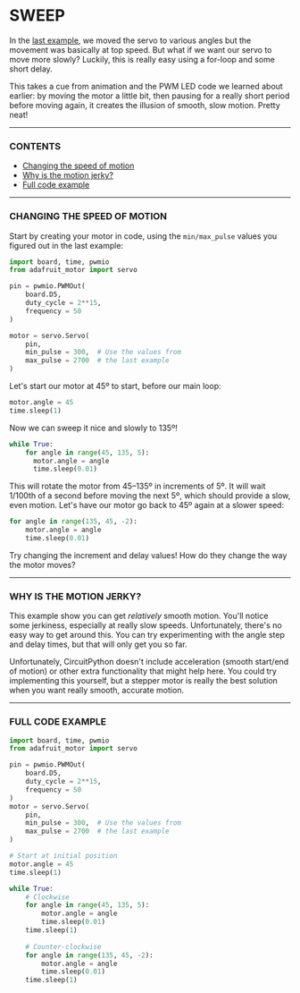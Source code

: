# SWEEP

In the [last example](00-ServoMotorBasics.md), we moved the servo to various angles but the movement was basically at top speed. But what if we want our servo to move more slowly? Luckily, this is really easy using a for-loop and some short delay.

This takes a cue from animation and the PWM LED code we learned about earlier: by moving the motor a little bit, then pausing for a really short period before moving again, it creates the illusion of smooth, slow motion. Pretty neat!

***

### CONTENTS  

* [Changing the speed of motion](#changing-the-speed-of-motion)  
* [Why is the motion jerky?](#why-is-the-motion-jerky)  
* [Full code example](#full-code-example)  

***

### CHANGING THE SPEED OF MOTION 

Start by creating your motor in code, using the `min/max_pulse` values you figured out in the last example:

```python
import board, time, pwmio
from adafruit_motor import servo

pin = pwmio.PWMOut(
    board.D5,
    duty_cycle = 2**15,
    frequency = 50
)

motor = servo.Servo(
    pin,
    min_pulse = 300,  # Use the values from
    max_pulse = 2700  # the last example
)
```

Let's start our motor at 45º to start, before our main loop:

```python
motor.angle = 45
time.sleep(1)
```

Now we can sweep it nice and slowly to 135º!

```python
while True:
    for angle in range(45, 135, 5):
      motor.angle = angle
      time.sleep(0.01)
```

This will rotate the motor from 45–135º in increments of 5º. It will wait 1/100th of a second before moving the next 5º, which should provide a slow, even motion. Let's have our motor go back to 45º again at a slower speed:

```python
for angle in range(135, 45, -2):
    motor.angle = angle
    time.sleep(0.01)
```

Try changing the increment and delay values! How do they change the way the motor moves?

***

### WHY IS THE MOTION JERKY?  

This example show you can get *relatively* smooth motion. You'll notice some jerkiness, especially at really slow speeds. Unfortunately, there's no easy way to get around this. You can try experimenting with the angle step and delay times, but that will only get you so far.

Unfortunately, CircuitPython doesn't include acceleration (smooth start/end of motion) or other extra functionality that might help here. You could try implementing this yourself, but a stepper motor is really the best solution when you want really smooth, accurate motion.

***

### FULL CODE EXAMPLE  

```python
import board, time, pwmio
from adafruit_motor import servo

pin = pwmio.PWMOut(
    board.D5,
    duty_cycle = 2**15,
    frequency = 50
)
motor = servo.Servo(
    pin,
    min_pulse = 300,  # Use the values from
    max_pulse = 2700  # the last example
)

# Start at initial position
motor.angle = 45
time.sleep(1)

while True:
    # Clockwise
    for angle in range(45, 135, 5):
        motor.angle = angle
        time.sleep(0.01)
    time.sleep(1)
    
    # Counter-clockwise
    for angle in range(135, 45, -2):
        motor.angle = angle
        time.sleep(0.01)
    time.sleep(1)
```

